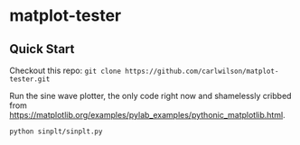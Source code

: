 matplot-tester
==============

Quick Start
-----------

Checkout this repo: `git clone https://github.com/carlwilson/matplot-tester.git`

Run the sine wave plotter, the only code right now and shamelessly cribbed from
https://matplotlib.org/examples/pylab_examples/pythonic_matplotlib.html.

`python sinplt/sinplt.py`
